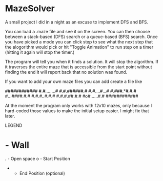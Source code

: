 MazeSolver
==========

A small project I did in a night as an excuse to implement DFS and BFS.

You can load a .maze file and see it on the screen. You can then choose
between a stack-based (DFS) search or a queue-based (BFS) search. Once
you have picked a mode you can click step to see what the next step
that the alogorithm would pick or hit "Toggle Animation" to run step
on a timer (hitting it again will stop the timer.)

The program will tell you when it finds a solution. It will stop the
algorithm. If it traverses the entire maze that is accessible from the
start point without finding the end it will report back that no
solution was found.

If you want to add your own maze files you can add create a file like

############
#.#........#
#.#.######.#
#.#....#...#
#.###.*#.#.#
#...####.#.#
#.#.#..#.#.#
#.#.#.##.#.#
#o#......#.#
############

At the moment the program only works with 12x10 mazes, only because I
hard-coded those values to make the initial setup easier. I might fix
that later.

LEGEND
# - Wall
. - Open space
o - Start Position
* - End Position (optional)
